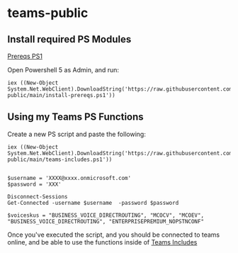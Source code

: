 # teams-public

## Install required PS Modules
[Prereqs PS1](./install-prereqs.ps1)

Open Powershell 5 as Admin, and run:
```
iex ((New-Object System.Net.WebClient).DownloadString('https://raw.githubusercontent.com/keithflannery/teams-public/main/install-prereqs.ps1'))
```

## Using my Teams PS Functions

Create a new PS script and paste the following:
```
iex ((New-Object System.Net.WebClient).DownloadString('https://raw.githubusercontent.com/keithflannery/teams-public/main/teams-includes.ps1'))


$username = 'XXXX@xxxx.onmicrosoft.com'
$password = 'XXX'

Disconnect-Sessions
Get-Connected -username $username  -password $password

$voiceskus = "BUSINESS_VOICE_DIRECTROUTING", "MCOCV", "MCOEV", "BUSINESS_VOICE_DIRECTROUTING", "ENTERPRISEPREMIUM_NOPSTNCONF"

```

Once you've executed the script, and you should be connected to teams online, and be able to use the functions inside of [Teams Includes](./teams-includes.ps1)